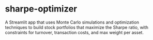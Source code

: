 # sharpe-optimizer
A Streamlit app that uses Monte Carlo simulations and optimization techniques to build stock portfolios that maximize the Sharpe ratio, with constraints for turnover, transaction costs, and max weight per asset.
